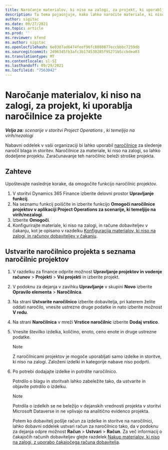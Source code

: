 ```yaml
---
title: Naročanje materialov, ki niso na zalogi, za projekt, ki uporablja naročilnice za projekte
description: Ta tema pojasnjuje, kako lahko naročite materiale, ki niso na zalogi, za projekt, ki uporablja naročilnice za projekte.
author: sigitac
ms.date: 09/27/2021
ms.topic: article
ms.prod: ''
ms.reviewer: kfend
ms.author: sigitac
ms.openlocfilehash: 6e0307ad6474feef96fc8080877eccbbbc7259db
ms.sourcegitcommit: 2d96345fb3afc3b174530285f95271b5ccbdea03
ms.translationtype: MT
ms.contentlocale: sl-SI
ms.lasthandoff: 09/29/2021
ms.locfileid: "7563042"
---
```

# <a name="order-non-stocked-materials-for-a-project-using-project-purchase-orders"></a>Naročanje materialov, ki niso na zalogi, za projekt, ki uporablja naročilnice za projekte

_**Velja za:** scenarije v storitvi Project Operations , ki temeljijo na virih/nezalogi_

Nabavni oddelek v vaši organizaciji bi lahko uporabil [naročilnice](/dynamics365/supply-chain/procurement/purchase-order-overview) za sledenje naročil blaga in storitev. Naročilnice za materiale, ki niso na zalogi, so lahko dodeljene projektu. Zaračunavanje teh naročilnic beleži stroške projekta.

## <a name="prerequisites"></a>Zahteve
Upoštevajte naslednje korake, da omogočite funkcijo naročilnic projektov.

1. V storitvi Dynamics 365 Finance izberite delovni prostor **Upravljanje funkcij**.
2. Na seznamu funkcij poiščite in izberite funkcijo **Omogoči naročilnice projektov v aplikaciji Project Operations za scenarije, ki temeljijo na virih/nezalogi**.
3. Izberite **Omogoči**.
4. Konfigurirajte materiale, ki niso na zalogi, in račune dobaviteljev v čakanju, kot je opisano v razdelku [Konfiguracija materialov, ki niso na zalogi, in računov dobaviteljev v čakanju](configure-materials-nonstocked.md).

## <a name="create-a-project-purchase-order-from-the-project-purchase-order-list"></a>Ustvarite naročilnico projekta s seznama naročilnic projektov

1. V razdelku za finance odprite možnost **Upravljanje projektov in vodenje računov** > **Projekti** > **Vsi projekti** in izberite projekt.
2. V podoknu za dejanja v zavihku **Upravljanje** v skupini **Novo** izberite **Opravilo elementa** > **Naročilnica**.
3. Na strani **Ustvarite naročilnico** izberite dobavitelja, pri katerem želite oddati naročilo, vnesite ustrezne druge podatke in nato izberite možnost **V redu**.
4. Na strani **Naročilnica** v mreži **Vrstice naročilnic** izberite **Dodaj vrstico**.
5. Vnesite številko izdelka, količino, enoto, ceno enote in druge ustrezne podatke.

    > [!NOTE]
    > Z naročilnicami projektov je mogoče uporabljati samo izdelke in storitve, ki niso na zalogi. Založeni izdelki in kategorije nabave niso podprti.

6. Po potrebi dodajajte izdelke in potrdite naročilnico.

    Potrdilo o blagu in storitvah lahko zabeležite tako, da ustvarite in objavite potrdilo o izdelku.

    > [!NOTE]
    > Potrdila o izdelkih se ne beležijo v dejanskih vrednosti projekta v storitvi Microsoft Dataverse in ne vplivajo na analitično evidenco projekta.

    Potem ko dobavitelj pošlje račun za izdelke in storitve na naročilnici, lahko dobavni oddelek ustvari račun za naročilnico tako, da v podoknu za dejanja odpre možnost **Račun** > **Ustvari** > **Račun**. Za več informacij o čakajočih računih dobaviteljev glejte razdelek [Nakup materialov, ki niso na zalogi, z uporabo čakajočega računa dobavitelja](pending-vendor-invoices.md).

